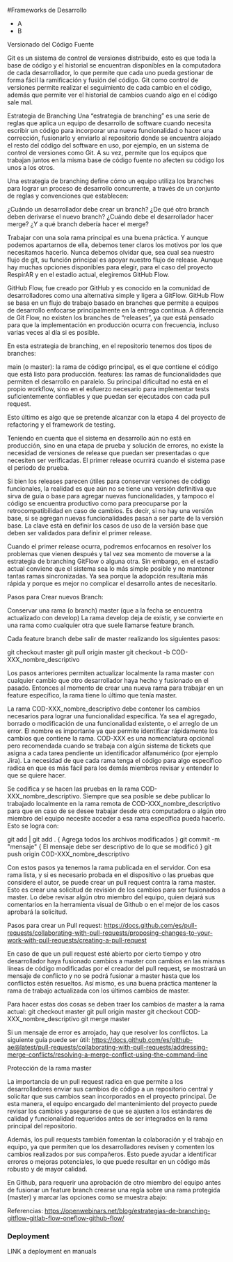 #Frameworks de Desarrollo

- A
- B

Versionado del Código Fuente

Git es un sistema de control de versiones distribuido, esto es que toda la base de código y el historial se encuentran disponibles en la computadora de cada desarrollador, lo que permite que cada uno pueda gestionar de forma fácil la ramificación y fusión del código. Git como control de versiones permite realizar el seguimiento de cada cambio en el código, además que permite ver el historial de cambios cuando algo en el código sale mal.

Estrategia de Branching
Una “estrategia de branching” es una serie de reglas que aplica un equipo de desarrollo de software cuando necesita escribir un código para incorporar una nueva funcionalidad o hacer una corrección, fusionarlo y enviarlo al repositorio donde se encuentra alojado el resto del código del software en uso, por ejemplo, en un sistema de control de versiones como Git. A su vez, permite que los equipos que trabajan juntos en la misma base de código fuente no afecten su código los unos a los otros.

Una estrategia de branching define cómo un equipo utiliza los branches para lograr un proceso de desarrollo concurrente, a través de un conjunto de reglas y convenciones que establecen:

¿Cuándo un desarrollador debe crear un branch?
¿De qué otro branch deben derivarse el nuevo branch?
¿Cuándo debe el desarrollador hacer merge?
¿Y a qué branch debería hacer el merge?

Trabajar con una sola rama principal es una buena práctica. Y aunque podemos apartarnos de ella, debemos tener claros los motivos por los que necesitamos hacerlo. Nunca debemos olvidar que, sea cual sea nuestro flujo de git, su función principal es apoyar nuestro flujo de release.
Aunque hay muchas opciones disponibles para elegir, para el caso del proyecto RespirAR y en el estadio actual, elegiremos GitHub Flow.

GitHub Flow, fue creado por GitHub y es conocido en la comunidad de desarrolladores como una alternativa simple y ligera a GitFlow. GitHub Flow se basa en un flujo de trabajo basado en branches que permite a equipos de desarrollo enfocarse principalmente en la entrega continua. A diferencia de Git Flow, no existen los branches de “releases”, ya que está pensado para que la implementación en producción ocurra con frecuencia, incluso varias veces al día si es posible.

En esta estrategia de branching, en el repositorio tenemos dos tipos de branches:

main (o master): la rama de código principal, es el que contiene el código que está listo para producción.
features: las ramas de funcionalidades que permiten el desarrollo en paralelo.
Su principal dificultad no está en el propio workflow, sino en el esfuerzo necesario para implementar tests suficientemente confiables y que puedan ser ejecutados con cada pull request.

Esto último es algo que se pretende alcanzar con la etapa 4 del proyecto de refactoring y el framework de testing.

Teniendo en cuenta que el sistema en desarrollo aún no está en producción, sino en una etapa de prueba y solución de errores, no existe la necesidad de versiones de release que puedan ser presentadas o que necesiten ser verificadas. El primer release ocurrirá cuando el sistema pase el periodo de prueba.

Si bien los releases parecen útiles para conservar versiones de código funcionales, la realidad es que aún no se tiene una versión definitiva que sirva de guía o base para agregar nuevas funcionalidades, y tampoco el código se encuentra productivo como para preocuparse por la retrocompatibilidad en caso de cambios. Es decir, si no hay una versión base, si se agregan nuevas funcionalidades pasan a ser parte de la versión base. La clave está en definir los casos de uso de la versión base que deben ser validados para definir el primer release.

Cuando el primer release ocurra, podremos enfocarnos en resolver los problemas que vienen después y tal vez sea momento de moverse a la estrategia de branching GitFlow o alguna otra. Sin embargo, en el estadío actual conviene que el sistema sea lo más simple posible y no mantener tantas ramas sincronizadas. Ya sea porque la adopción resultaría más rápida y porque es mejor no complicar el desarrollo antes de necesitarlo.



Pasos para Crear nuevos Branch:

Conservar una rama (o branch) master (que a la fecha se encuentra actualizado con develop)
La rama develop deja de existir, y se convierte en una rama como cualquier otra que suele llamarse feature branch.

Cada feature branch debe salir de master realizando los siguientes pasos:

git checkout master
git pull origin master
git checkout -b COD-XXX_nombre_descriptivo

Los pasos anteriores permiten actualizar localmente la rama master con cualquier cambio que otro desarrollador haya hecho y fusionado en el pasado. Entonces al momento de crear una nueva rama para trabajar en un feature específico, la rama tiene lo último que tenía master.

La rama COD-XXX_nombre_descriptivo debe contener los cambios necesarios para lograr una funcionalidad específica. Ya sea el agregado, borrado o modificación de una funcionalidad existente, o el arreglo de un error.  El nombre es importante ya que permite identificar rápidamente los cambios que contiene la rama. COD-XXX es una nomenclatura opcional pero recomendada cuando se trabaja con algún sistema de tickets que asigna a cada tarea pendiente un identificador alfanumérico (por ejemplo Jira).  La necesidad de que cada rama tenga el código para algo específico radica en que es más fácil para los demás miembros revisar y entender lo que se quiere hacer.

Se codifica y se hacen las pruebas en la rama COD-XXX_nombre_descriptivo. Siempre que sea posible se debe publicar lo trabajado localmente en la rama remota de COD-XXX_nombre_descriptivo para que en caso de se desee trabajar desde otra computadora o algún otro miembro del equipo necesite acceder a esa rama específica pueda hacerlo. Esto se logra con:

git add <archivos> | git add . { Agrega todos los archivos modificados }
git commit -m "mensaje" { El mensaje debe ser descriptivo de lo que se modificó }
git push origin COD-XXX_nombre_descriptivo

Con estos pasos ya tenemos la rama publicada en el servidor. Con esa rama lista, y si es necesario probada en el dispositivo o las pruebas que considere el autor, se puede crear un pull request contra la rama master. Esto es crear una solicitud de revisión de los cambios para ser fusionados a master. Lo debe revisar algún otro miembro del equipo, quien dejará sus comentarios en la herramienta visual de Github o en el mejor de los casos aprobará la solicitud.

Pasos para crear un Pull request: https://docs.github.com/es/pull-requests/collaborating-with-pull-requests/proposing-changes-to-your-work-with-pull-requests/creating-a-pull-request

En caso de que un pull request esté abierto por cierto tiempo y otro desarrollador haya fusionado cambios a master con cambios en las mismas líneas de código modificadas por el creador del pull request, se mostrará un mensaje de conflicto y no se podrá fusionar a master hasta que los conflictos estén resueltos. Así mismo, es una buena práctica mantener la rama de trabajo actualizada con los últimos cambios de master.

Para hacer estas dos cosas se deben traer los cambios de master a la rama actual:
git checkout master
git pull origin master
git checkout COD-XXX_nombre_descriptivo
git merge master

Si un mensaje de error es arrojado, hay que resolver los conflictos. La siguiente guía puede ser útil: https://docs.github.com/es/github-ae@latest/pull-requests/collaborating-with-pull-requests/addressing-merge-conflicts/resolving-a-merge-conflict-using-the-command-line

Protección de la rama master

La importancia de un pull request radica en que permite a los desarrolladores enviar sus cambios de código a un repositorio central y solicitar que sus cambios sean incorporados en el proyecto principal. De esta manera, el equipo encargado del mantenimiento del proyecto puede revisar los cambios y asegurarse de que se ajusten a los estándares de calidad y funcionalidad requeridos antes de ser integrados en la rama principal del repositorio.

Además, los pull requests también fomentan la colaboración y el trabajo en equipo, ya que permiten que los desarrolladores revisen y comenten los cambios realizados por sus compañeros. Esto puede ayudar a identificar errores o mejoras potenciales, lo que puede resultar en un código más robusto y de mayor calidad.

En Github, para requerir una aprobación de otro miembro del equipo antes de fusionar un feature branch crearse una regla sobre una rama protegida (master) y marcar las opciones como se muestra abajo:


Referencias:
https://openwebinars.net/blog/estrategias-de-branching-gitflow-gitlab-flow-oneflow-github-flow/

### Deployment

LINK a deployment en manuals